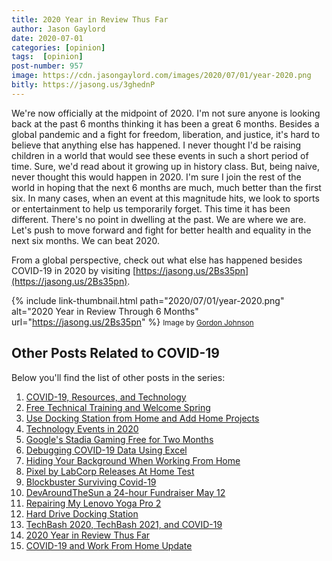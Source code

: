 ```yaml
---
title: 2020 Year in Review Thus Far
author: Jason Gaylord
date: 2020-07-01
categories: [opinion]
tags:  [opinion]
post-number: 957
image: https://cdn.jasongaylord.com/images/2020/07/01/year-2020.png
bitly: https://jasong.us/3ghednP
---
```


We're now officially at the midpoint of 2020. I'm not sure anyone is looking back at the past 6 months thinking it has been a great 6 months. Besides a global pandemic and a fight for freedom, liberation, and justice, it's hard to believe that anything else has happened. I never thought I'd be raising children in a world that would see these events in such a short period of time. Sure, we'd read about it growing up in history class. But, being naive, never thought this would happen in 2020. I'm sure I join the rest of the world in hoping that the next 6 months are much, much better than the first six. In many cases, when an event at this magnitude hits, we look to sports or entertainment to help us temporarily forget. This time it has been different. There's no point in dwelling at the past. We are where we are. Let's push to move forward and fight for better health and equality in the next six months. We can beat 2020.

From a global perspective, check out what else has happened besides COVID-19 in 2020 by visiting [https://jasong.us/2Bs35pn](https://jasong.us/2Bs35pn).

{% include link-thumbnail.html path="2020/07/01/year-2020.png" alt="2020 Year in Review Through 6 Months" url="https://jasong.us/2Bs35pn" %}
<small>Image by <a href="https://jasong.us/31xL6s7">Gordon Johnson</a></small>

## Other Posts Related to COVID-19
Below you'll find the list of other posts in the series:

1. [COVID-19, Resources, and Technology](https://jasong.us/2wgSBqo)
2. [Free Technical Training and Welcome Spring](https://jasong.us/2XeHw3W)
3. [Use Docking Station from Home and Add Home Projects](https://jasong.us/3bRuoWK)
4. [Technology Events in 2020](https://jasong.us/2wvKshS)
5. [Google's Stadia Gaming Free for Two Months](https://jasong.us/2ySyXSR)
6. [Debugging COVID-19 Data Using Excel](https://jasong.us/2K5BhHV)
7. [Hiding Your Background When Working From Home](https://jasong.us/3enL8XE)
8. [Pixel by LabCorp Releases At Home Test](https://jasong.us/2xVsplI)
9. [Blockbuster Surviving Covid-19](https://jasong.us/2YduAvE)
10. [DevAroundTheSun a 24-hour Fundraiser May 12](https://jasong.us/2VWxxzm)
11. [Repairing My Lenovo Yoga Pro 2](https://jasong.us/370OTzb)
12. [Hard Drive Docking Station](https://jasong.us/3clW9GH)
13. [TechBash 2020, TechBash 2021, and COVID-19](https://jasong.us/37lAkGe)
14. [2020 Year in Review Thus Far](https://jasong.us/3ghednP)
15. [COVID-19 and Work From Home Update](https://jasong.us/32YszWI)